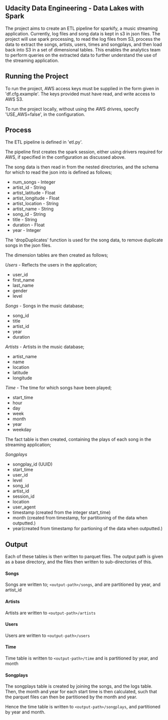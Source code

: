## Udacity Data Engineering - Data Lakes with Spark

The project aims to create an ETL pipeline for sparkify, a music streaming application. Currently, log files and song data is kept in s3 in json files. The project will use spark processing, to read the log files from S3, process the data to extract the songs, artists, users, times and songplays, and then load back into S3 in a set of dimensional tables. This enables the analytics team to perform queries on the extracted data to further understand the use of the streaming application.

## Running the Project

To run the project, AWS access keys must be supplied in the form given in 'df.cfg.example'. The keys provided must have read, and write access to AWS S3.

To run the project locally, without using the AWS drivres, specify 'USE_AWS=false', in the configuration.

## Process

The ETL pipeline is defined in 'etl.py'.

The pipeline first creates the spark session, either using drivers required for AWS, if specified in the configuration as discussed above. 

The song data is then read in from the nested directories, and the schema for which to read the json into is defined as follows;

* num_songs - Integer
* artist_id - String
* artist_latitude - Float
* artist_longitude - Float 
* artist_location - String
* artist_name - String
* song_id - String
* title - String
* duration - Float 
* year - Integer

The 'dropDuplicates' function is used for the song data, to remove duplicate songs in the json files. 

The dimension tables are then created as follows;

*Users* - Reflects the users in the application;

* user_id
* first_name
* last_name
* gender 
* level

*Songs* - Songs in the music database;

* song_id
* title
* artist_id
* year
* duration

*Artists* - Artists in the music database;

* artist_name
* name
* location
* latitude
* longitude

*Time* - The time for which songs have been played;

* start_time
* hour
* day
* week 
* month
* year
* weekday

The fact table is then created, containing the plays of each song in the streaming application;

*Songplays*

* songplay_id (UUID) 
* start_time 
* user_id
* level 
* song_id 
* artist_id 
* session_id 
* location
* user_agent
* timestamp (created from the integer start_time)
* month (created from timestamp, for partitioning of the data when outputted.)
* year(created from timestamp for partioning of the data when outputted.)

## Output

Each of these tables is then written to parquet files. The output path is given as a base directory, and the files then written to sub-directories of this.

#### Songs

Songs are written to; `<output-path>/songs`, and are partitioned by year, and artist_id

#### Artists 

Artists are written to `<output-path>/artists`

#### Users

Users are written to `<output-path>/users`

#### Time

Time table is written to `<output-path>/time` and is partitioned by year, and month

#### Songplays

The songplays table is created by joining the songs, and the logs table. Then, the month and year for each start time is then calculated, such that the parquet files can then be partitioned by the month and year.

Hence the time table is written to `<output-path>/songplays`, and partitioned by year and month.